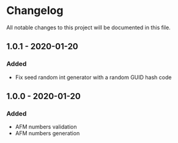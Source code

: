 # Changelog

All notable changes to this project will be documented in this file.

## **1.0.1** - 2020-01-20

### Added
- Fix seed random int generator with a random GUID hash code

## **1.0.0** - 2020-01-20

### Added
- AFM numbers validation
- AFM numbers generation
